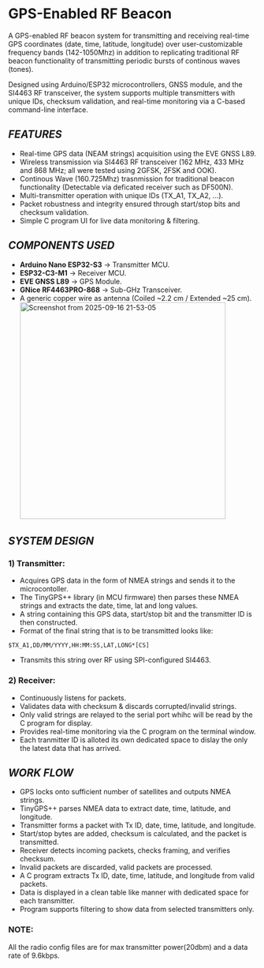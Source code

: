 # GPS-Enabled RF Beacon

A GPS-enabled RF beacon system for transmitting and receiving real-time GPS coordinates (date, time, latitude, longitude) over user-customizable frequency bands (142-1050Mhz) in addition to replicating traditional RF beacon functionality of transmitting periodic bursts of continous waves (tones).

Designed using Arduino/ESP32 microcontrollers, GNSS module, and the SI4463 RF transceiver, the system supports multiple transmitters with unique IDs, checksum validation, and real-time monitoring via a C-based command-line interface.



## *FEATURES* 
- Real-time GPS data (NEAM strings) acquisition using the EVE GNSS L89.
- Wireless transmission via SI4463 RF transceiver (162 MHz, 433 MHz and 868 MHz; all were tested using 2GFSK, 2FSK and OOK).
- Continous Wave (160.725Mhz) trasnmission for traditional beacon functionality (Detectable via deficated receiver such as DF500N). 
- Multi-transmitter operation with unique IDs (TX_A1, TX_A2, …).
- Packet robustness and integrity ensured through start/stop bits and checksum validation.
- Simple C program UI for live data monitoring & filtering.



## *COMPONENTS USED*
- **Arduino Nano ESP32-S3** → Transmitter MCU.
- **ESP32-C3-M1** → Receiver MCU.
- **EVE GNSS L89** → GPS Module.
- **GNice RF4463PRO-868** → Sub-GHz Transceiver.
- A generic copper wire as antenna (Coiled ~2.2 cm / Extended ~25 cm).
  <img width="417" height="439" alt="Screenshot from 2025-09-16 21-53-05" src="https://github.com/user-attachments/assets/00c07dfb-4116-4019-940d-fc2f95081034" />




## *SYSTEM DESIGN*
### 1) Transmitter:
- Acquires GPS data in the form of NMEA strings and sends it to the microcontoller.
- The TinyGPS++ library (in MCU firmware) then parses these NMEA strings and extracts the date, time, lat and long values.
- A string containing this GPS data, start/stop bit and the transmitter ID is then constructed.
- Format of the final string that is to be transmitted looks like:
```
$TX_A1,DD/MM/YYYY,HH:MM:SS,LAT,LONG*[CS]
```
- Transmits this string over RF using SPI-configured SI4463.
  
### 2) Receiver:
- Continuously listens for packets.
- Validates data with checksum & discards corrupted/invalid strings.
- Only valid strings are relayed to the serial port whihc will be read by the C program for display.
- Provides real-time monitoring via the C program on the terminal window.
- Each tranmitter ID is alloted its own dedicated space to dislay the only the latest data that has arrived.



## *WORK FLOW*
- GPS locks onto sufficient number of satellites and outputs NMEA strings.
- TinyGPS++ parses NMEA data to extract date, time, latitude, and longitude.
- Transmitter forms a packet with Tx ID, date, time, latitude, and longitude.
- Start/stop bytes are added, checksum is calculated, and the packet is transmitted.
- Receiver detects incoming packets, checks framing, and verifies checksum.
- Invalid packets are discarded, valid packets are processed.
- A C program extracts Tx ID, date, time, latitude, and longitude from valid packets.
- Data is displayed in a clean table like manner with dedicated space for each transmitter.
- Program supports filtering to show data from selected transmitters only.


### NOTE: 
All the radio config files are for max transmitter power(20dbm) and a data rate of 9.6kbps.
